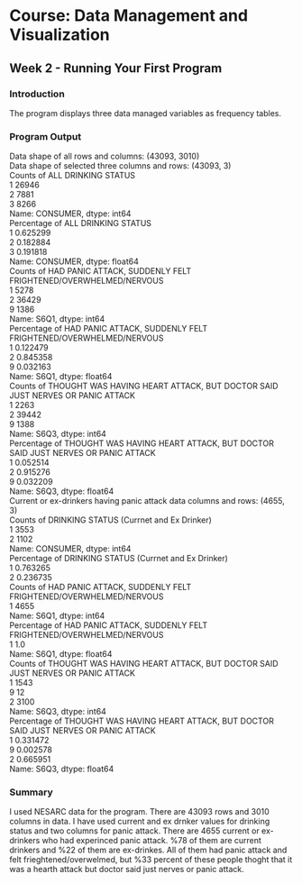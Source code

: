 # Course: Data Management and Visualization
## Week 2 - Running Your First Program
### Introduction
The program displays three data managed variables as frequency tables. 
### Program Output
Data shape of all rows and columns: (43093, 3010)<br />
Data shape of selected three columns and rows: (43093, 3)<br />
Counts of  ALL DRINKING STATUS<br />
1    26946<br />
2     7881<br />
3     8266<br />
Name: CONSUMER, dtype: int64<br />
Percentage of  ALL DRINKING STATUS<br />
1    0.625299<br />
2    0.182884<br />
3    0.191818<br />
Name: CONSUMER, dtype: float64<br />
Counts of  HAD PANIC ATTACK, SUDDENLY FELT FRIGHTENED/OVERWHELMED/NERVOUS<br />
1     5278<br />
2    36429<br />
9     1386<br />
Name: S6Q1, dtype: int64<br />
Percentage of  HAD PANIC ATTACK, SUDDENLY FELT FRIGHTENED/OVERWHELMED/NERVOUS<br />
1    0.122479<br />
2    0.845358<br />
9    0.032163<br />
Name: S6Q1, dtype: float64<br />
Counts of  THOUGHT WAS HAVING HEART ATTACK, BUT DOCTOR SAID JUST NERVES OR PANIC ATTACK<br />
1     2263<br />
2    39442<br />
9     1388<br />
Name: S6Q3, dtype: int64<br />
Percentage of  THOUGHT WAS HAVING HEART ATTACK, BUT DOCTOR SAID JUST NERVES OR PANIC ATTACK<br />
1    0.052514<br />
2    0.915276<br />
9    0.032209<br />
Name: S6Q3, dtype: float64<br />
Current or ex-drinkers having panic attack data columns and rows: (4655, 3)<br />
Counts of  DRINKING STATUS (Currnet and Ex Drinker)<br />
1    3553<br />
2    1102<br />
Name: CONSUMER, dtype: int64<br />
Percentage of  DRINKING STATUS (Currnet and Ex Drinker)<br />
1    0.763265<br />
2    0.236735<br />
Counts of  HAD PANIC ATTACK, SUDDENLY FELT FRIGHTENED/OVERWHELMED/NERVOUS<br />
1    4655<br />
Name: S6Q1, dtype: int64<br />
Percentage of  HAD PANIC ATTACK, SUDDENLY FELT FRIGHTENED/OVERWHELMED/NERVOUS<br />
1    1.0<br />
Name: S6Q1, dtype: float64<br />
Counts of  THOUGHT WAS HAVING HEART ATTACK, BUT DOCTOR SAID JUST NERVES OR PANIC ATTACK<br />
1    1543<br />
9      12<br />
2    3100<br />
Name: S6Q3, dtype: int64<br />
Percentage of  THOUGHT WAS HAVING HEART ATTACK, BUT DOCTOR SAID JUST NERVES OR PANIC ATTACK<br />
1    0.331472<br />
9    0.002578<br />
2    0.665951<br />
Name: S6Q3, dtype: float64<br />
### Summary
I used NESARC data for the program. There are 43093 rows and 3010 columns in data. I have used current and ex drnker values for drinking status and two columns for panic attack.  There are 4655 current or ex-drinkers who had experinced panic attack. %78 of them are current drinkers and %22 of them are ex-drinkes. All of them had panic attack and felt frieghtened/overwelmed, but %33 percent of these people thoght that it was a hearth attack but doctor said just nerves or panic attack.
